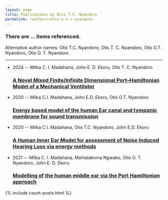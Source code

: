 ```yaml
---
layout: page
title: Publications by Otis T.C. Nyandoro
permalink: /authors/otis-o-t-c-nyandoro
---
```


<h3 id="number-posts">There are ... items referenced.</h3>
<p id='info-authors'>Alternative author names: Otis T.C. Nyandoro, Otis T. C. Nyandoro, Otis O.T. Nyandoro, Otis O. T. Nyandoro.</p>
<hr />
<ul class="post-list">
<li><span class='post-meta'>2024 -- Milka C. I. Madahana, John E. D. Ekoru, Otis T. C. Nyandoro</span><h3><a class='post-link' href="{{ site.baseurl }}/a-novel-mixed-finite-infinite-dimensional-port-hamiltonian-model-of-a-mechanical-ventilator">A Novel Mixed Finite/Infinite Dimensional Port–Hamiltonian Model of a Mechanical Ventilator</a></h3></li>
<li><span class='post-meta'>2020 -- Milka C.I. Madahana, John E.D. Ekoru, Otis O.T. Nyandoro</span><h3><a class='post-link' href="{{ site.baseurl }}/energy-based-model-of-the-human-ear-canal-and-tympanic-membrane-for-sound-transmission">Energy based model of the human Ear canal and tympanic membrane for sound transmission</a></h3></li>
<li><span class='post-meta'>2020 -- Milka C.I. Madahana, Otis T.C. Nyandoro, John E.D. Ekoru</span><h3><a class='post-link' href="{{ site.baseurl }}/a-human-inner-ear-model-for-assessment-of-noise-induced-hearing-loss-via-energy-methods">A Human Inner Ear Model for assessment of Noise Induced Hearing Loss via energy methods</a></h3></li>
<li><span class='post-meta'>2021 -- Milka C. I. Madahana, Mohlalakoma Ngwako, Otis O. T. Nyandoro, John E. D. Ekoru</span><h3><a class='post-link' href="{{ site.baseurl }}/modelling-of-the-human-middle-ear-via-the-port-hamiltonian-approach">Modelling of the human middle ear via the Port Hamiltonian approach</a></h3></li>

</ul>
{% include count-posts.html %}
